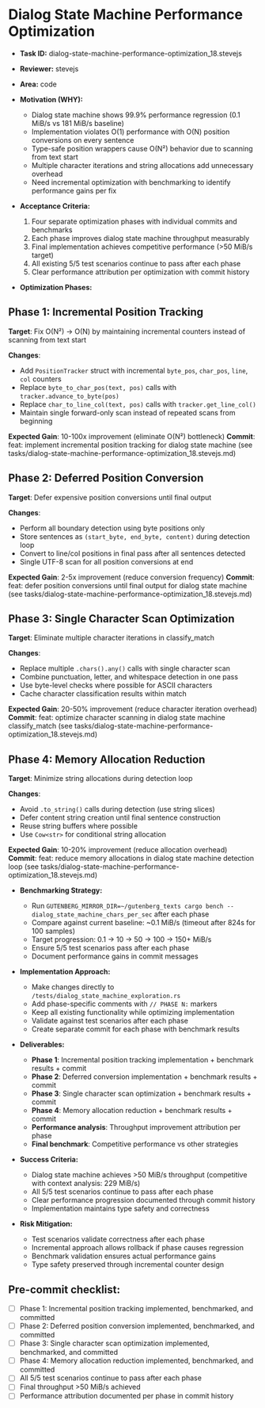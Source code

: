 # Dialog State Machine Performance Optimization

* **Task ID:** dialog-state-machine-performance-optimization_18.stevejs
* **Reviewer:** stevejs
* **Area:** code
* **Motivation (WHY):**
  - Dialog state machine shows 99.9% performance regression (0.1 MiB/s vs 181 MiB/s baseline)
  - Implementation violates O(1) performance with O(N) position conversions on every sentence
  - Type-safe position wrappers cause O(N²) behavior due to scanning from text start
  - Multiple character iterations and string allocations add unnecessary overhead
  - Need incremental optimization with benchmarking to identify performance gains per fix

* **Acceptance Criteria:**
  1. Four separate optimization phases with individual commits and benchmarks
  2. Each phase improves dialog state machine throughput measurably
  3. Final implementation achieves competitive performance (>50 MiB/s target)
  4. All existing 5/5 test scenarios continue to pass after each phase
  5. Clear performance attribution per optimization with commit history

* **Optimization Phases:**

## Phase 1: Incremental Position Tracking
**Target**: Fix O(N²) → O(N) by maintaining incremental counters instead of scanning from text start

**Changes**:
- Add `PositionTracker` struct with incremental `byte_pos`, `char_pos`, `line`, `col` counters
- Replace `byte_to_char_pos(text, pos)` calls with `tracker.advance_to_byte(pos)`
- Replace `char_to_line_col(text, pos)` calls with `tracker.get_line_col()`
- Maintain single forward-only scan instead of repeated scans from beginning

**Expected Gain**: 10-100x improvement (eliminate O(N²) bottleneck)
**Commit**: feat: implement incremental position tracking for dialog state machine (see tasks/dialog-state-machine-performance-optimization_18.stevejs.md)

## Phase 2: Deferred Position Conversion
**Target**: Defer expensive position conversions until final output

**Changes**:
- Perform all boundary detection using byte positions only
- Store sentences as `(start_byte, end_byte, content)` during detection loop
- Convert to line/col positions in final pass after all sentences detected
- Single UTF-8 scan for all position conversions at end

**Expected Gain**: 2-5x improvement (reduce conversion frequency)
**Commit**: feat: defer position conversions until final output for dialog state machine (see tasks/dialog-state-machine-performance-optimization_18.stevejs.md)

## Phase 3: Single Character Scan Optimization
**Target**: Eliminate multiple character iterations in classify_match

**Changes**:
- Replace multiple `.chars().any()` calls with single character scan
- Combine punctuation, letter, and whitespace detection in one pass
- Use byte-level checks where possible for ASCII characters
- Cache character classification results within match

**Expected Gain**: 20-50% improvement (reduce character iteration overhead)
**Commit**: feat: optimize character scanning in dialog state machine classify_match (see tasks/dialog-state-machine-performance-optimization_18.stevejs.md)

## Phase 4: Memory Allocation Reduction
**Target**: Minimize string allocations during detection loop

**Changes**:
- Avoid `.to_string()` calls during detection (use string slices)
- Defer content string creation until final sentence construction
- Reuse string buffers where possible
- Use `Cow<str>` for conditional string allocation

**Expected Gain**: 10-20% improvement (reduce allocation overhead)
**Commit**: feat: reduce memory allocations in dialog state machine detection loop (see tasks/dialog-state-machine-performance-optimization_18.stevejs.md)

* **Benchmarking Strategy:**
  - Run `GUTENBERG_MIRROR_DIR=~/gutenberg_texts cargo bench -- dialog_state_machine_chars_per_sec` after each phase
  - Compare against current baseline: ~0.1 MiB/s (timeout after 824s for 100 samples)
  - Target progression: 0.1 → 10 → 50 → 100 → 150+ MiB/s
  - Ensure 5/5 test scenarios pass after each phase
  - Document performance gains in commit messages

* **Implementation Approach:**
  - Make changes directly to `/tests/dialog_state_machine_exploration.rs`
  - Add phase-specific comments with `// PHASE N:` markers
  - Keep all existing functionality while optimizing implementation
  - Validate against test scenarios after each phase
  - Create separate commit for each phase with benchmark results

* **Deliverables:**
  - **Phase 1**: Incremental position tracking implementation + benchmark results + commit
  - **Phase 2**: Deferred conversion implementation + benchmark results + commit
  - **Phase 3**: Single character scan optimization + benchmark results + commit
  - **Phase 4**: Memory allocation reduction + benchmark results + commit
  - **Performance analysis**: Throughput improvement attribution per phase
  - **Final benchmark**: Competitive performance vs other strategies

* **Success Criteria:**
  - Dialog state machine achieves >50 MiB/s throughput (competitive with context analysis: 229 MiB/s)
  - All 5/5 test scenarios continue to pass after each phase
  - Clear performance progression documented through commit history
  - Implementation maintains type safety and correctness

* **Risk Mitigation:**
  - Test scenarios validate correctness after each phase
  - Incremental approach allows rollback if phase causes regression
  - Benchmark validation ensures actual performance gains
  - Type safety preserved through incremental counter design

## Pre-commit checklist:
- [ ] Phase 1: Incremental position tracking implemented, benchmarked, and committed
- [ ] Phase 2: Deferred position conversion implemented, benchmarked, and committed
- [ ] Phase 3: Single character scan optimization implemented, benchmarked, and committed
- [ ] Phase 4: Memory allocation reduction implemented, benchmarked, and committed
- [ ] All 5/5 test scenarios continue to pass after each phase
- [ ] Final throughput >50 MiB/s achieved
- [ ] Performance attribution documented per phase in commit history